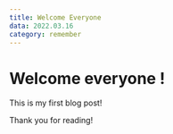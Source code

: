 ```yaml
---
title: Welcome Everyone
data: 2022.03.16
category: remember
---
```


# Welcome everyone !

This is my first blog post!

Thank you for reading!
